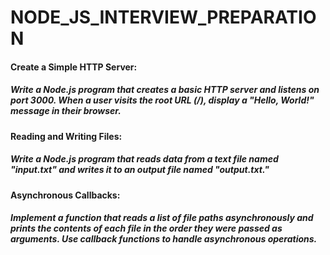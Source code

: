 # NODE_JS_INTERVIEW_PREPARATION

#### Create a Simple HTTP Server:
##### Write a Node.js program that creates a basic HTTP server and listens on port 3000. When a user visits the root URL (/), display a "Hello, World!" message in their browser.
#### Reading and Writing Files:

##### Write a Node.js program that reads data from a text file named "input.txt" and writes it to an output file named "output.txt."
#### Asynchronous Callbacks:
##### Implement a function that reads a list of file paths asynchronously and prints the contents of each file in the order they were passed as arguments. Use callback functions to handle asynchronous operations.